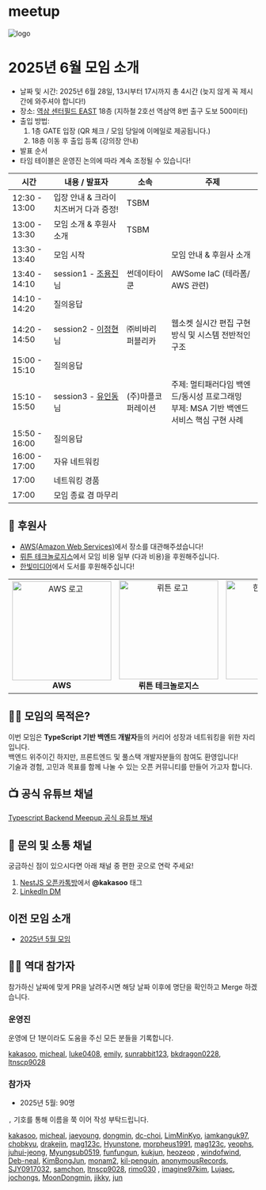 # meetup

![logo](./public/logo/banner.png)

# 2025년 6월 모임 소개

- 날짜 및 시간: 2025년 6월 28일, 13시부터 17시까지 총 4시간 (늦지 않게 꼭 제시간에 와주셔야 합니다!)
- 장소: [역삼 센터필드 EAST](https://place.map.kakao.com/374364522) 18층 (지하철 2호선 역삼역 8번 출구 도보 500미터)
- 출입 방법:
  1. 1층 GATE 입장 (QR 체크 / 모임 당일에 이메일로 제공됩니다.)
  2. 18층 이동 후 출입 등록 (강의장 안내)
- 발표 순서
- 타임 테이블은 운영진 논의에 따라 계속 조정될 수 있습니다!

| 시간          | 내용 / 발표자                                                                              | 소속               | 주제                                                                                         |
| ------------- | ------------------------------------------------------------------------------------------ | ------------------ | -------------------------------------------------------------------------------------------- |
| 12:30 - 13:00 | 입장 안내 & 크라이치즈버거 다과 증정!                                                      | TSBM               |
| 13:00 - 13:30 | 모임 소개 & 후원사 소개                                                                    | TSBM               |
| 13:30 - 13:40 | 모임 시작                                                                                  |                    | 모임 안내 & 후원사 소개                                                                      |
| 13:40 - 14:10 | session1 - [조용진](https://www.linkedin.com/in/drakejin/)님                               | 썬데이타이쿤       | AWSome IaC (테라폼/ AWS 관련)                                                                |
| 14:10 - 14:20 | 질의응답                                                                                   |                    |                                                                                              |
| 14:20 - 14:50 | session2 - [이정현](https://www.linkedin.com/in/%EC%A0%95%ED%98%84-%EC%9D%B4-8b2655211/)님 | ㈜비바리퍼블리카   | 웹소켓 실시간 편집 구현 방식 및 시스템 전반적인 구조                                         |
| 15:00 - 15:10 | 질의응답                                                                                   |                    |                                                                                              |
| 15:10 - 15:50 | session3 - [유인동](https://www.linkedin.com/in/indongyoo/)님                              | (주)마플코퍼레이션 | 주제: 멀티패러다임 백엔드/동시성 프로그래밍</br> 부제: MSA 기반 백엔드 서비스 핵심 구현 사례 |
| 15:50 - 16:00 | 질의응답                                                                                   |                    |                                                                                              |
| 16:00 - 17:00 | 자유 네트워킹                                                                              |                    |                                                                                              |
| 17:00         | 네트워킹 경품                                                                              |                    |                                                                                              |
| 17:00         | 모임 종료 겸 마무리                                                                        |                    |                                                                                              |

## 🏢 후원사

- [AWS(Amazon Web Services)](https://aws.amazon.com/)에서 장소를 대관해주셨습니다!
- [뤼튼 테크놀로지스](https://wrtn.io/)에서 모임 비용 일부 (다과 비용)을 후원해주십니다.
- [한빛미디어](https://www.hanbit.co.kr/)에서 도서를 후원해주십니다!

<table>
  <tr>
    <td align="center">
      <img src="./public/logo/aws.png" alt="AWS 로고" width="200"/><br/>
      <b>AWS</b>
    </td>
    <td align="center">
      <img src="./public/logo/wrtn.png" alt="뤼튼 로고" width="200"/><br/>
      <b>뤼튼 테크놀로지스</b>
    </td>
    <td align="center">
      <img src="./public/logo/hanbit.png" alt="한빛미디어 로고" width="200"/><br/>
      <b>한빛미디어</b>
    </td>
  </tr>
</table>

## 🧑‍💻 모임의 목적은?

이번 모임은 **TypeScript 기반 백엔드 개발자**들의 커리어 성장과 네트워킹을 위한 자리입니다.  
백엔드 위주이긴 하지만, 프론트엔드 및 풀스택 개발자분들의 참여도 환영입니다!  
기술과 경험, 고민과 목표를 함께 나눌 수 있는 오픈 커뮤니티를 만들어 가고자 합니다.

## 📺 공식 유튜브 채널

[Typescript Backend Meepup 공식 유튜브 채널](https://youtube.com/@typescriptbackend)

## 💬 문의 및 소통 채널

궁금하신 점이 있으시다면 아래 채널 중 편한 곳으로 연락 주세요!

1. [NestJS 오픈카톡방](https://open.kakao.com/o/ggLiN79c)에서 **@kakasoo** 태그
2. [LinkedIn DM](http://www.linkedin.com/in/kakasoo)

## 이전 모임 소개

- [2025년 5월 모임](./public/2505/README.md)

## 🧑‍💻 역대 참가자

참가하신 날짜에 맞게 PR을 날려주시면 해당 날짜 이후에 명단을 확인하고 Merge 하겠습니다.

### 운영진

운영에 단 1분이라도 도움을 주신 모든 분들을 기록합니다.

[kakasoo](https://github.com/kakasoo), [micheal](https://github.com/8471919), [luke0408](https://github.com/luke0408), [emily](https://github.com/emily-uiux), [sunrabbit123](https://github.com/sunrabbit123), [bkdragon0228](https://github.com/bkdragon0228), [ltnscp9028](https://github.com/ltnscp9028)

### 참가자

- 2025년 5월: 90명

`,` 기호를 통해 이름을 쭉 이어 작성 부탁드립니다.

[kakasoo](https://github.com/kakasoo), [micheal](https://github.com/8471919), [jaeyoung](https://github.com/Yu-Jaeyoung), [dongmin](https://github.com/MoonDongmin), [dc-choi](https://github.com/dc-choi), [LimMinKyo](https://github.com/LimMinKyo), [iamkanguk97](https://github.com/iamkanguk97), [chobkyu](https://github.com/chobkyu), [drakejin](https://github.com/drakejin), [mag123c](https://github.com/mag123c), [Hyunstone](https://github.com/Hyunstone), [morpheus1991](https://github.com/morpheus1991), [mag123c](https://github.com/mag123c), [yeophs](https://github.com/yeophs), [juhui-jeong](https://github.com/juhui-jeong), [Myungsub0519](https://github.com/Myungsub0519), [funfungun](https://github.com/funfungun), [kukjun](https://github.com/kukjun), [heozeop](https://github.com/heozeop)
, [windofwind](https://github.com/windofwind), [Deb-neal](https://github.com/Deb-neal), [KimBongJun](https://github.com/Brazen-Story/), [monam2](https://github.com/monam2), [kil-penguin](https://github.com/kilhyeonjun), [anonymousRecords](https://github.com/anonymousRecords), [SJY0917032](https://github.com/SJY0917032), [samchon](https://github.com/samchon), [ltnscp9028](https://github.com/ltnscp9028), [rimo030](https://github.com/rimo030)
, [imagine97kim](https://github.com/imagine97kim), [Lujaec](https://github.com/Lujaec), [jochongs](https://github.com/jochongs), [MoonDongmin](https://github.com/MoonDongmin), [jikky](https://github.com/jjikky), [jun](https://github.com/dong-jun-shin)
